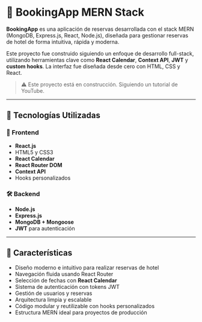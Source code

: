 # 🏨 BookingApp MERN Stack

**BookingApp** es una aplicación de reservas desarrollada con el stack MERN (MongoDB, Express.js, React, Node.js), diseñada para gestionar reservas de hotel de forma intuitiva, rápida y moderna.

Este proyecto fue construido siguiendo un enfoque de desarrollo full-stack, utilizando herramientas clave como **React Calendar**, **Context API**, **JWT** y **custom hooks**. La interfaz fue diseñada desde cero con HTML, CSS y React.

> ⚠️ Este proyecto está en construcción. Siguiendo un tutorial de YouTube.

---

## 🚀 Tecnologías Utilizadas

### 🔧 Frontend
- **React.js**
- HTML5 y CSS3
- **React Calendar**
- **React Router DOM**
- **Context API**
- Hooks personalizados

### 🛠️ Backend
- **Node.js**
- **Express.js**
- **MongoDB + Mongoose**
- **JWT** para autenticación

---

## 🎯 Características

- Diseño moderno e intuitivo para realizar reservas de hotel
- Navegación fluida usando React Router
- Selección de fechas con **React Calendar**
- Sistema de autenticación con tokens JWT
- Gestión de usuarios y reservas
- Arquitectura limpia y escalable
- Código modular y reutilizable con hooks personalizados
- Estructura MERN ideal para proyectos de producción
